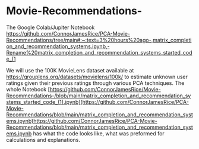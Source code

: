 # Movie-Recommendations-
The Google Colab/Jupiter Notebook https://github.com/ConnorJamesRice/PCA-Movie-Recommendations/tree/main#:~:text=3%20hours%20ago-,matrix_completion_and_recommendation_systems.ipynb,-Rename%20matrix_completion_and_recommendation_systems_started_code_(1



We will use the 100K MovieLens dataset available at https://grouplens.org/datasets/movielens/100k/ to estimate unknown user ratings given their previous ratings through various PCA techniques. The whole Notebook [https://github.com/ConnorJamesRice/Movie-Recommendations-/blob/main/matrix_completion_and_recommendation_systems_started_code_(1).ipynb](https://github.com/ConnorJamesRice/PCA-Movie-Recommendations/blob/main/matrix_completion_and_recommendation_systems.ipynb)https://github.com/ConnorJamesRice/PCA-Movie-Recommendations/blob/main/matrix_completion_and_recommendation_systems.ipynb has what the code looks like, what was preformed for calculations and explanations.
